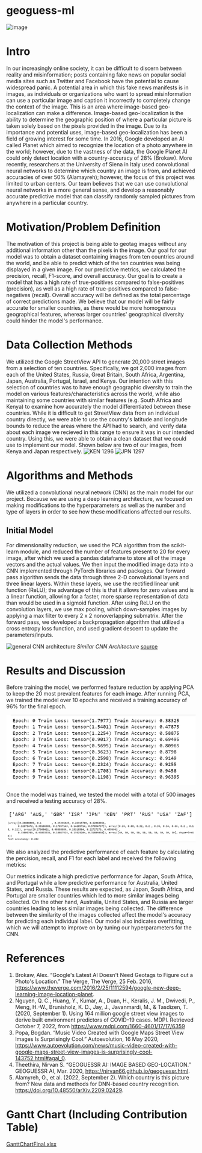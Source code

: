 

# geoguess-ml
![image](https://github.gatech.edu/storage/user/60157/files/a4fe5357-46df-4f2b-8462-99021752c736)
# Intro
In our increasingly online society, it can be difficult to discern between reality and misinformation; posts containing fake news on popular social media sites such as Twitter and Facebook have the potential to cause widespread panic. A potential area in which this fake news manifests is in images, as individuals or organizations who want to spread misinformation can use a particular image and caption it incorrectly to completely change the context of the image. This is an area where image-based geo-localization can make a difference. Image-based geo-localization is the ability to determine the geographic position of where a particular picture is taken solely based on the pixels provided in the image. Due to its importance and potential uses, image-based geo-localization has been a field of growing interest for some time. In 2016, Google developed an AI called Planet which aimed to recognize the location of a photo anywhere in the world; however, due to the vastness of the data, the Google Planet AI could only detect location with a country-accuracy of 28% (Brokaw). More recently, researchers at the University of Siena in Italy used convolutional neural networks to determine which country an image is from, and achieved accuracies of over 50% (Alamayreh); however, the focus of this project was limited to urban centers. Our team believes that we can use convolutional neural networks in a more general sense, and develop a reasonably accurate predictive model that can classify randomly sampled pictures from anywhere in a particular country.
# Motivation/Problem Definition
The motivation of this project is being able to geotag images without any additional information other than the pixels in the image. Our goal for our model was to obtain a dataset containing images from ten countries around the world, and be able to predict which of the ten countries was being displayed in a given image. For our predictive metrics, we calculated the precision, recall, F1-score, and overall accuracy. Our goal is to create a model that has a high rate of true-positives compared to false-positives (precision), as well as a high rate of true-positives compared to false-negatives (recall). Overall accuracy will be defined as the total percentage of correct predictions made. We believe that our model will be fairly accurate for smaller countries, as there would be more homogenous geographical features, whereas larger countries' geographical diversity could hinder the model's performance.
# Data Collection Methods
We utilized the Google StreetView API to generate 20,000 street images from a selection of ten countries. Specifically, we got 2,000 images from each of the United States, Russia, Great Britain, South Africa, Argentina, Japan, Australia, Portugal, Israel, and Kenya. Our intention with this selection of countries was to have enough geographic diversity to train the model on various features/characteristics across the world, while also maintaining some countries with similar features (e.g. South Africa and Kenya) to examine how accurately the model differentiated between these countries. While it is difficult to get StreetView data from an individual country directly, we were able to use the country's latitude and longitude bounds to reduce the areas where the API had to search, and verify data about each image we recieved in this range to ensure it was in our intended country. Using this, we were able to obtain a clean dataset that we could use to implement our model. Shown below are two of our images, from Kenya and Japan respectively.
![KEN 1296](https://github.gatech.edu/storage/user/63747/files/4d0cab57-e065-4d5d-aa0a-4444d0d5db33)
![JPN 1297](https://github.gatech.edu/storage/user/63747/files/672a20f3-2467-475a-b9b0-c514bcff5b6d)
 
 





# Algorithms and Methods
We utilized a convolutional neural network (CNN) as the main model for our project. Because we are using a deep learning architecture, we focused on making modifications to the hyperparameters as well as the number and type of layers in order to see how these modifications affected our results.

## Initial Model
For dimensionality reduction, we used the PCA algorithm from the scikit-learn module, and reduced the number of features present to 20 for every image, after which we used a pandas dataframe to store all of the image vectors and the actual values.  We then input the modified image data into a CNN implemented through PyTorch libraries and packages. Our forward pass algorithm sends the data through three 2-D convolutional layers and three linear layers. Within these layers, we use the rectified linear unit function (ReLU); the advantage of this is that it allows for zero values and is a linear function, allowing for a faster, more sparse representation of data than would be used in a sigmoid function. After using ReLU on the convolution layers, we use max pooling, which down-samples images by applying a max filter to every 2 x 2 nonoverlapping submatrix. After the forward pass, we developed a backpropagation algorithm that utilized a cross entropy loss function, and used gradient descent to update the parameters/inputs.

![general CNN architecture](https://i0.wp.com/developersbreach.com/wp-content/uploads/2020/08/cnn_banner.png?fit=1200%2C564&ssl=1)
*Similar CNN Architecture*   [source](https://developersbreach.com/convolution-neural-network-deep-learning/)

# Results and Discussion
Before training the model, we performed feature reduction by applying PCA to keep the 20 most prevalent features for each image. After running PCA, we trained the model over 10 epochs and received a training accuracy of 96% for the final epoch.

![Epoch Training Data](Training_Accuracy.png)

Once the model was trained, we tested the model with a total of 500 images and received a testing accuracy of 28%.

![Country Labels](Labels.png)
![ML Metrics](Analysis.png)

We also analyzed the predictive performance of each feature by calculating the percision, recall, and F1 for each label and received the following metrics:


Our metrics indicate a high predictive performance for Japan, South Africa, and Portugal while a low predictive performance for Australia, United States, and Russia. These results are expected, as Japan, South Africa, and Portugal are smaller countries which led to more similar images being collected. On the other hand, Australia, United States, and Russia are larger countries leading to less similar images being collected. The difference between the similarity of the images collected affect the model's accuracy for predicting each individual label. Our model also indicates overfitting, which we will attempt to improve on by tuning our hyperparameters for the CNN.
# References
 1. Brokaw, Alex. “Google's Latest AI Doesn't Need Geotags to Figure out a Photo's Location.” The Verge, The Verge, 25 Feb. 2016, https://www.theverge.com/2016/2/25/11112594/google-new-deep-learning-image-location-planet. 
2. Nguyen, Q. C., Huang, Y., Kumar, A., Duan, H., Keralis, J. M., Dwivedi, P., Meng, H.-W., Brunisholz, K. D., Jay, J., Javanmardi, M., &amp; Tasdizen, T. (2020, September 1). Using 164 million google street view images to derive built environment predictors of COVID-19 cases. MDPI. Retrieved October 7, 2022, from https://www.mdpi.com/1660-4601/17/17/6359    
3. Popa, Bogdan. “Music Video Created with Google Maps Street View Images Is Surprisingly Cool.” Autoevolution, 16 May 2020, https://www.autoevolution.com/news/music-video-created-with-google-maps-street-view-images-is-surprisingly-cool-143752.html#agal_0. 
4. Theethira, Nirvan S. “GEOGUESSR AI: IMAGE BASED GEO-LOCATION.” GEOGUESSR AI, Mar. 2020, https://nirvan66.github.io/geoguessr.html. 
5. Alamyreh, O., et al. (2022, September 2). Which country is this picture from? New data and methods for DNN-based country recognition. https://doi.org/10.48550/arXiv.2209.02429.
# Gantt Chart (Including Contribution Table)
[GanttChartFinal.xlsx](GanttChartFinal.xlsx)

